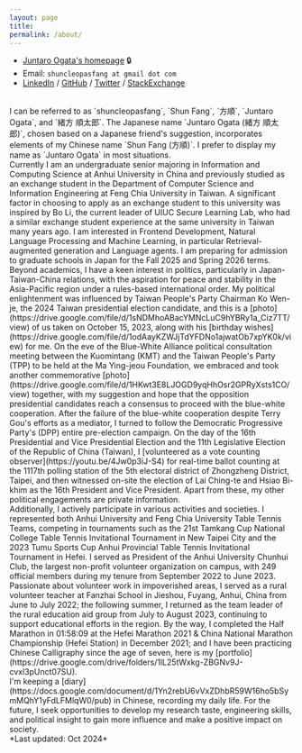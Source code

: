 ```yaml
---
layout: page
title: 
permalink: /about/
---
```


* [Juntaro Ogata's homepage](https://sites.google.com/view/shuncleopasfang/) 🔒
* Email: `shuncleopasfang at gmail dot com`
* [LinkedIn](https://www.linkedin.com/in/shun-cleopas-fang/) / [GitHub](https://github.com/shuncleopasfang) / [Twitter](https://twitter.com/shuncleopasfang/) / [StackExchange](https://stackexchange.com/users/17533833/shun-cleopas-fang?tab=accounts)

<br>
I can be referred to as `shuncleopasfang`, `Shun Fang`, `方順`, `Juntaro Ogata`, and `緒方 順太郎`. The Japanese name `Juntaro Ogata (緒方 順太郎)`, chosen based on a Japanese friend's suggestion, incorporates elements of my Chinese name `Shun Fang (方順)`. I prefer to display my name as `Juntaro Ogata` in most situations.

<br>
Currently I am an undergraduate senior majoring in Information and Computing Science at Anhui University in China and previously studied as an exchange student in the Department of Computer Science and Information Engineering at Feng Chia University in Taiwan. A significant factor in choosing to apply as an exchange student to this university was inspired by Bo Li, the current leader of UIUC Secure Learning Lab, who had a similar exchange student experience at the same university in Taiwan many years ago. I am interested in Frontend Development, Natural Language Processing and Machine Learning, in particular Retrieval-augmented generation and Language agents. I am preparing for admission to graduate schools in Japan for the Fall 2025 and Spring 2026 terms.

<br>
Beyond academics, I have a keen interest in politics, particularly in Japan-Taiwan-China relations, with the aspiration for peace and stability in the Asia-Pacific region under a rules-based international order. My political enlightenment was influenced by Taiwan People's Party Chairman Ko Wen-je, the 2024 Taiwan presidential election candidate, and this is a [photo](https://drive.google.com/file/d/1sNDMhoABacYMNcLuC9hYBRy1a_Ciz7TT/view) of us taken on October 15, 2023, along with his [birthday wishes](https://drive.google.com/file/d/1odAayKZWJjTdYFDNo1ajwatOb7xpYK0k/view) for me. On the eve of the Blue-White Alliance political consultation meeting between the Kuomintang (KMT) and the Taiwan People's Party (TPP) to be held at the Ma Ying-jeou Foundation, we embraced and took another commemorative [photo](https://drive.google.com/file/d/1HKwt3E8LJOGD9yqHhOsr2GPRyXsts1CO/view) together, with my suggestion and hope that the opposition presidential candidates reach a consensus to proceed with the blue-white cooperation. After the failure of the blue-white cooperation despite Terry Gou's efforts as a mediator, I turned to follow the Democratic Progressive Party's (DPP) entire pre-election campaign. On the day of the 16th Presidential and Vice Presidential Election and the 11th Legislative Election of the Republic of China (Taiwan), I [volunteered as a vote counting observer](https://youtu.be/4Jw0p3iJ-S4) for real-time ballot counting at the 1117th polling station of the 5th electoral district of Zhongzheng District, Taipei, and then witnessed on-site the election of Lai Ching-te and Hsiao Bi-khim as the 16th President and Vice President. Apart from these, my other political engagements are private information.

<br>
Additionally, I actively participate in various activities and societies. I represented both Anhui University and Feng Chia University Table Tennis Teams, competing in tournaments such as the 21st Tamkang Cup National College Table Tennis Invitational Tournament in New Taipei City and the 2023 Tumu Sports Cup Anhui Provincial Table Tennis Invitational Tournament in Hefei. I served as President of the Anhui University Chunhui Club, the largest non-profit volunteer organization on campus, with 249 official members during my tenure from September 2022 to June 2023. Passionate about volunteer work in impoverished areas, I served as a rural volunteer teacher at Fanzhai School in Jieshou, Fuyang, Anhui, China from June to July 2022; the following summer, I returned as the team leader of the rural education aid group from July to August 2023, continuing to support educational efforts in the region. By the way, I completed the Half Marathon in 01:58:09 at the Hefei Marathon 2021 & China National Marathon Championship (Hefei Station) in December 2021; and I have been practicing Chinese Calligraphy since the age of seven, here is my [portfolio](https://drive.google.com/drive/folders/1lL25tWxkg-ZBGNv9J-cvxl3pUnct07SU).

<br>
I'm keeping a [diary](https://docs.google.com/document/d/1Yn2rebU6vVxZDhbR59W16ho5bSymMQhY1yFdLFMlqW0/pub) in Chinese, recording my daily life. For the future, I seek opportunities to develop my research taste, engineering skills, and political insight to gain more influence and make a positive impact on society.

<br>
*Last updated: Oct 2024*
